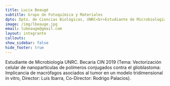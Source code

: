 ```yaml
---
title: Lucia Beaugé
subtitle: Grupo de Fotoquímica y Materiales
dpto: Dpto. de Ciencias Biológicas, UNRC<br>Estudiante de Microbiología
image: /img/lbeauge.jpg 
email: lubeauge@gmail.com
layout: integrante
callouts:
show_sidebar: false
hide_footer: true
---
```


Estudiante de Microbiología UNRC. Becaria CIN 2019 (Tema: Vectorización celular de nanopartículas de polímeros conjugados contra el glioblastoma: Implicancia de macrófagos asociados al tumor en un modelo tridimensional in vitro, Director: Luis Ibarra, Co-Director: Rodrigo Palacios).
